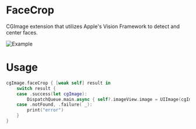 # FaceCrop
CGImage extension that utilizes Apple's Vision Framework to detect and center faces.


![Example](https://user-images.githubusercontent.com/15527890/87205361-20506000-c2bc-11ea-919a-e0a788d5b303.png)


# Usage

```swift
cgImage.faceCrop { [weak self] result in
    switch result {
    case .success(let cgImage):
        DispatchQueue.main.async { self?.imageView.image = UIImage(cgImage: cgImage) }
    case .notFound, .failure( _):
        print("error")
    }
}
```
